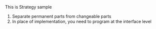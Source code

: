 This is Strategy sample 
1) Separate permanent parts from changeable parts
2) In place of implementation, you need to program at the interface level
